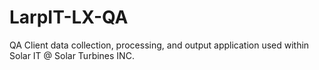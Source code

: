 # LarpIT-LX-QA
QA Client data collection, processing, and output application used within Solar IT @ Solar Turbines INC. 
